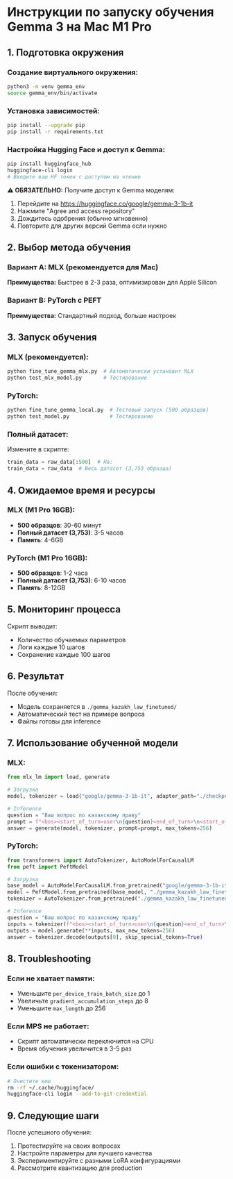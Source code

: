# Инструкции по запуску обучения Gemma 3 на Mac M1 Pro

## 1. Подготовка окружения

### Создание виртуального окружения:
```bash
python3 -m venv gemma_env
source gemma_env/bin/activate
```

### Установка зависимостей:
```bash
pip install --upgrade pip
pip install -r requirements.txt
```

### Настройка Hugging Face и доступ к Gemma:
```bash
pip install huggingface_hub
huggingface-cli login
# Введите ваш HF токен с доступом на чтение
```

**⚠️ ОБЯЗАТЕЛЬНО:** Получите доступ к Gemma моделям:
1. Перейдите на https://huggingface.co/google/gemma-3-1b-it
2. Нажмите "Agree and access repository" 
3. Дождитесь одобрения (обычно мгновенно)
4. Повторите для других версий Gemma если нужно

## 2. Выбор метода обучения

### Вариант A: MLX (рекомендуется для Mac)
**Преимущества:** Быстрее в 2-3 раза, оптимизирован для Apple Silicon

### Вариант B: PyTorch с PEFT
**Преимущества:** Стандартный подход, больше настроек

## 3. Запуск обучения

### MLX (рекомендуется):
```bash
python fine_tune_gemma_mlx.py  # Автоматически установит MLX
python test_mlx_model.py       # Тестирование
```

### PyTorch:
```bash
python fine_tune_gemma_local.py  # Тестовый запуск (500 образцов)
python test_model.py             # Тестирование
```

### Полный датасет:
Измените в скрипте:
```python
train_data = raw_data[:500]  # На:
train_data = raw_data  # Весь датасет (3,753 образца)
```

## 4. Ожидаемое время и ресурсы

### MLX (M1 Pro 16GB):
- **500 образцов**: 30-60 минут
- **Полный датасет (3,753)**: 3-5 часов  
- **Память**: 4-6GB

### PyTorch (M1 Pro 16GB):
- **500 образцов**: 1-2 часа
- **Полный датасет (3,753)**: 6-10 часов
- **Память**: 8-12GB

## 5. Мониторинг процесса

Скрипт выводит:
- Количество обучаемых параметров
- Логи каждые 10 шагов
- Сохранение каждые 100 шагов

## 6. Результат

После обучения:
- Модель сохраняется в `./gemma_kazakh_law_finetuned/`
- Автоматический тест на примере вопроса
- Файлы готовы для inference

## 7. Использование обученной модели

### MLX:
```python
from mlx_lm import load, generate

# Загрузка
model, tokenizer = load("google/gemma-3-1b-it", adapter_path="./checkpoints")

# Inference
question = "Ваш вопрос по казахскому праву"
prompt = f"<bos><start_of_turn>user\n{question}<end_of_turn>\n<start_of_turn>model\n"
answer = generate(model, tokenizer, prompt=prompt, max_tokens=256)
```

### PyTorch:
```python
from transformers import AutoTokenizer, AutoModelForCausalLM
from peft import PeftModel

# Загрузка
base_model = AutoModelForCausalLM.from_pretrained("google/gemma-3-1b-it")
model = PeftModel.from_pretrained(base_model, "./gemma_kazakh_law_finetuned")
tokenizer = AutoTokenizer.from_pretrained("./gemma_kazakh_law_finetuned")

# Inference
question = "Ваш вопрос по казахскому праву"
inputs = tokenizer(f"<bos><start_of_turn>user\n{question}<end_of_turn>\n<start_of_turn>model\n", return_tensors="pt")
outputs = model.generate(**inputs, max_new_tokens=256)
answer = tokenizer.decode(outputs[0], skip_special_tokens=True)
```

## 8. Troubleshooting

### Если не хватает памяти:
- Уменьшите `per_device_train_batch_size` до 1
- Увеличьте `gradient_accumulation_steps` до 8
- Уменьшите `max_length` до 256

### Если MPS не работает:
- Скрипт автоматически переключится на CPU
- Время обучения увеличится в 3-5 раз

### Если ошибки с токенизатором:
```bash
# Очистите кеш
rm -rf ~/.cache/huggingface/
huggingface-cli login --add-to-git-credential
```

## 9. Следующие шаги

После успешного обучения:
1. Протестируйте на своих вопросах
2. Настройте параметры для лучшего качества
3. Экспериментируйте с разными LoRA конфигурациями
4. Рассмотрите квантизацию для production 
